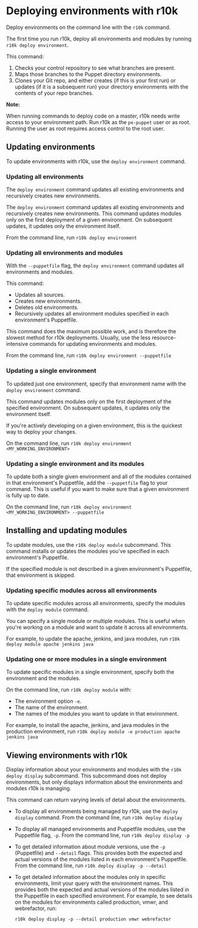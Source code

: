 # Deploying environments with r10k

Deploy environments on the command line with the `r10k` command.

The first time you run r10k, deploy all environments and modules by running `r10k deploy environment`.

This command:

1.  Checks your control repository to see what branches are present.
2.  Maps those branches to the Puppet directory environments.
3.  Clones your Git repo, and either creates \(if this is your first run\) or updates \(if it is a subsequent run\) your directory environments with the contents of your repo branches.

**Note:**

When running commands to deploy code on a master, r10k needs write access to your environment path. Run r10k as the `pe-puppet` user or as root. Running the user as root requires access control to the root user.

## Updating environments

To update environments with r10k, use the ``deploy environment`` command.

### Updating all environments

The `deploy environment` command updates all existing environments and recursively creates new environments.

The `deploy environment` command updates all existing environments and recursively creates new environments. This command updates modules only on the first deployment of a given environment. On subsequent updates, it updates only the environment itself.

From the command line, run `r10k deploy environment`

### Updating all environments and modules

With the `--puppetfile` flag, the `deploy environment` command updates all environments and modules.

This command:

-   Updates all sources.
-   Creates new environments.
-   Deletes old environments.
-   Recursively updates all environment modules specified in each environment's Puppetfile.

This command does the maximum possible work, and is therefore the slowest method for r10k deployments. Usually, use the less resource-intensive commands for updating environments and modules.

From the command line, run `r10k deploy environment --puppetfile`

### Updating a single environment

To updated just one environment, specify that environment name with the `deploy environment` command.

This command updates modules only on the first deployment of the specified environment. On subsequent updates, it updates only the environment itself.

If you're actively developing on a given environment, this is the quickest way to deploy your changes.

On the command line, run `r10k deploy environment <MY_WORKING_ENVIRONMENT>`

### Updating a single environment and its modules

To update both a single given environment and all of the modules contained in that environment's Puppetfile, add the `--puppetfile` flag to your command. This is useful if you want to make sure that a given environment is fully up to date.

On the command line, run `r10k deploy environment <MY_WORKING_ENVIRONMENT> --puppetfile`

## Installing and updating modules

To update modules, use the `r10k deploy module` subcommand. This command installs or updates the modules you've specified in each environment's Puppetfile.

If the specified module is not described in a given environment's Puppetfile, that environment is skipped.

### Updating specific modules across all environments

To update specific modules across all environments, specify the modules with the `deploy module` command.

You can specify a single module or multiple modules. This is useful when you're working on a module and want to update it across all environments.

For example, to update the apache, jenkins, and java modules, run `r10k deploy module apache jenkins java`

### Updating one or more modules in a single environment

To update specific modules in a single environment, specify both the environment and the modules.

On the command line, run `r10k deploy module` with:

-   The environment option `-e`.
-   The name of the environment.
-   The names of the modules you want to update in that environment.

For example, to install the apache, jenkins, and java modules in the production environment, run `r10k deploy module -e production apache jenkins java`

## Viewing environments with r10k

Display information about your environments and modules with the `r10k deploy display` subcommand. This subcommand does not deploy environments, but only displays information about the environments and modules r10k is managing.

This command can return varying levels of detail about the environments.

-   To display all environments being managed by r10k, use the `deploy display` command. From the command line, run `r10k deploy display`

-   To display all managed environments and Puppetfile modules, use the Puppetfile flag, `-p`. From the command line, run `r10k deploy display -p`

-   To get detailed information about module versions, use the `-p` \(Puppetfile\) and `--detail` flags. This provides both the expected and actual versions of the modules listed in each environment's Puppetfile. From the command line, run `r10k deploy display -p --detail`

-   To get detailed information about the modules only in specific environments, limit your query with the environment names. This provides both the expected and actual versions of the modules listed in the Puppetfile in each specified environment. For example, to see details on the modules for environments called production, vmwr, and webrefactor, run:

    ```
    r10k deploy display -p --detail production vmwr webrefactor
    ```


